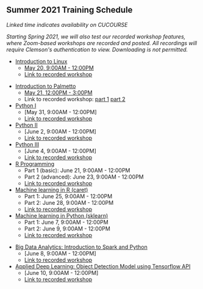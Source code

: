 ## Summer 2021 Training Schedule

*Linked time indicates availability on CUCOURSE*  

*Starting Spring 2021, we will also test our recorded workshop features, 
where Zoom-based workshops are recorded and posted. All recordings will 
require Clemson's authentication to view. Downloading is not permitted.*

- [Introduction to Linux](workshop.md#introduction-to-linux)  
    - [May 20, 9:00AM - 12:00PM](https://cucourse.app.clemson.edu/it-training/sessions.php)
    - [Link to recorded workshop](https://clemson.zoom.us/rec/share/585fj0o-oP5KcwjEZVmPZKhr_Cv3863cZfRUK0tmPlTufCye-GlGgqq-zutlr5Vv.QcwTZUgQb8Vet2bY?startTime=1621516230000)
<!---      - [January 12, 9:00AM - 12:00PM](https://clemson.zoom.us/rec/share/G0dgZqiMYzo_AYbGoA0TD3liLCZJ3IlWjBJXUj9a1Rl627fEBu12D4-0ZEuiLoci.ssdkbiEEIKG7dTrF) -->
- [Introduction to Palmetto](workshop.md#introduction-to-research-computing-on-palmetto-cluster)
    - [May 21, 12:00PM - 3:00PM](https://cucourse.app.clemson.edu/it-training/sessions.php)
    - Link to recorded workshop: [part 1](https://clemson.zoom.us/rec/share/2ZBy93ubEbwGCtzUMKBkatQjhlBWWA5Tga8unzEs52dL6iDRapmLHIFcIQh-MlTJ.D20ZUCu3xZZQDO2j?startTime=1621613640000) [part 2](https://clemson.zoom.us/rec/share/2ZBy93ubEbwGCtzUMKBkatQjhlBWWA5Tga8unzEs52dL6iDRapmLHIFcIQh-MlTJ.D20ZUCu3xZZQDO2j?startTime=1621621056000)
 - [Python I](workshop.md#introduction-to-programming-in-python)
    - [May 31, 9:00AM - 12:00PM]
    - [Link to recorded workshop]()
- [Python II](workshop.md#introduction-to-programming-in-python)
    - [June 2, 9:00AM - 12:00PM]
    - [Link to recorded workshop]()
- [Python III](workshop.md#introduction-to-programming-in-python)
    - [June 4, 9:00AM - 12:00PM]
    - [Link to recorded workshop]()
- [R Programming](workshop.md#introduction-to-data-science-using-r)
    - Part 1 (basic): June 21, 9:00AM - 12:00PM
    - Part 2 (advanced): June 23, 9:00AM - 12:00PM
    - [Link to recorded workshop]()
- [Machine learning in R (caret)](workshop.md#machine-learning-in-r)
    - Part 1: June 25, 9:00AM - 12:00PM
    - Part 2: June 28, 9:00AM - 12:00PM
    - [Link to recorded workshop]()
- [Machine learning in Python (sklearn)](workshop.md#machine-learning-in-python)
    - Part 1: June 7, 9:00AM - 12:00PM
    - Part 2: June 9, 9:00AM - 12:00PM
    - [Link to recorded workshop]()
<!-- - [Big Data Analytics: Introduction to Hadoop](workshop.md#introduction-to-hadoop-on-palmetto) -->
<!--    - [February 11, 5:00PM - 8:00PM](https://cucourse.app.clemson.edu/it-training/sessions.php) -->
<!--      - [Recording](https://clemson.zoom.us/rec/share/O51tHIAY4Nghx4OTHE1yBZ890aIfQXTljipx0d2wpFM1GrN-4JfuNTBG_yMBgAHQ.AIuaKFMq09oE7ENj) -->
<!--    - [March 18, 5:00PM - 8:00PM](https://cucourse.app.clemson.edu/it-training/sessions.php) -->
<!--    - [Link to recorded workshop]() -->
- [Big Data Analytics: Introduction to Spark and Python](workshop.md#introduction-to-big-data-analytics-using-sparkpython)
    - [June 8, 9:00AM - 12:00PM]
    - [Link to recorded workshop]()
- [Applied Deep Learning: Object Detection Model using Tensorflow API](workshop.md#introduction-to-applied-deep-learning-object-detection-model-using-tensorflow-api)
    - [June 10, 9:00AM - 12:00PM]
    - [Link to recorded workshop]()
